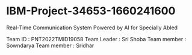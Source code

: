 # IBM-Project-34653-1660241600
Real-Time Communication System Powered by AI for Specially Abled

Team ID : PNT2022TMID19058
Team Leader : Sri Shoba
Team member : Sowndarya
Team member : Sridhar
